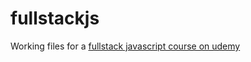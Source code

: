 # fullstackjs
Working files for a [fullstack javascript course on udemy](https://www.udemy.com/course/learn-javascript-full-stack-from-scratch/)
